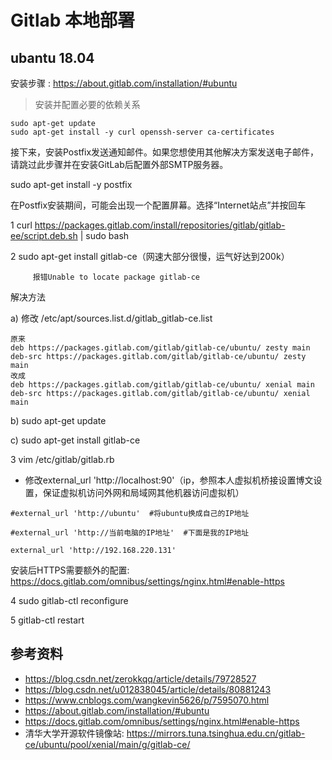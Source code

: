 # Gitlab 本地部署

## ubantu 18.04

安装步骤 : https://about.gitlab.com/installation/#ubuntu

>安装并配置必要的依赖关系

```
sudo apt-get update
sudo apt-get install -y curl openssh-server ca-certificates
```
接下来，安装Postfix发送通知邮件。如果您想使用其他解决方案发送电子邮件，请跳过此步骤并在安装GitLab后配置外部SMTP服务器。

sudo apt-get install -y postfix

在Postfix安装期间，可能会出现一个配置屏幕。选择“Internet站点”并按回车

1  curl https://packages.gitlab.com/install/repositories/gitlab/gitlab-ee/script.deb.sh | sudo bash


2  sudo apt-get install gitlab-ce（网速大部分很慢，运气好达到200k）

         报错Unable to locate package gitlab-ce

解决方法

a) 修改 /etc/apt/sources.list.d/gitlab_gitlab-ce.list
```
原来
deb https://packages.gitlab.com/gitlab/gitlab-ce/ubuntu/ zesty main
deb-src https://packages.gitlab.com/gitlab/gitlab-ce/ubuntu/ zesty main
改成
deb https://packages.gitlab.com/gitlab/gitlab-ce/ubuntu/ xenial main
deb-src https://packages.gitlab.com/gitlab/gitlab-ce/ubuntu/ xenial main
```
b)  sudo apt-get update

c)  sudo apt-get install gitlab-ce

3  vim /etc/gitlab/gitlab.rb  
- 修改external_url   'http://localhost:90'（ip，参照本人虚拟机桥接设置博文设置，保证虚拟机访问外网和局域网其他机器访问虚拟机）
```
#external_url 'http://ubuntu'  #将ubuntu换成自己的IP地址

#external_url 'http://当前电脑的IP地址'  #下面是我的IP地址

external_url 'http://192.168.220.131'
```
安装后HTTPS需要额外的配置: https://docs.gitlab.com/omnibus/settings/nginx.html#enable-https

4  sudo gitlab-ctl reconfigure

5  gitlab-ctl restart 

## 参考资料
- https://blog.csdn.net/zerokkqq/article/details/79728527
- https://blog.csdn.net/u012838045/article/details/80881243
- https://www.cnblogs.com/wangkevin5626/p/7595070.html
- https://about.gitlab.com/installation/#ubuntu
- https://docs.gitlab.com/omnibus/settings/nginx.html#enable-https
- 清华大学开源软件镜像站: https://mirrors.tuna.tsinghua.edu.cn/gitlab-ce/ubuntu/pool/xenial/main/g/gitlab-ce/
